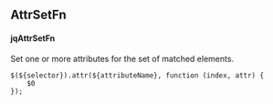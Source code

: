 ## AttrSetFn
#### jqAttrSetFn
Set one or more attributes for the set of matched elements.
```
$(${selector}).attr(${attributeName}, function (index, attr) { 
	$0 
});
```